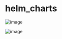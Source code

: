 # helm_charts

![image](https://github.com/mhali922/helm_charts/assets/56911307/b613d784-c559-457f-9073-d86810081870)


![image](https://github.com/mhali922/helm_charts/assets/56911307/b75fca9a-4aa8-4226-bc69-42f1c3b3dc8d)



